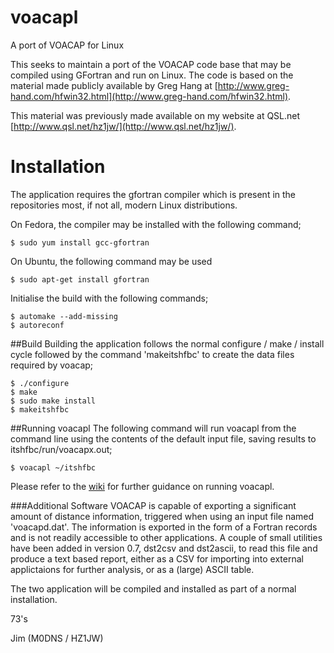 voacapl
=======

A port of VOACAP for Linux

This seeks to maintain a port of the VOACAP code base that may be compiled using GFortran and run on Linux.  The code is based on the material made publicly available by Greg Hang at [http://www.greg-hand.com/hfwin32.html](http://www.greg-hand.com/hfwin32.html).

This material was previously made available on my website at QSL.net [http://www.qsl.net/hz1jw/](http://www.qsl.net/hz1jw/).

# Installation
The application requires the gfortran compiler which is present in the repositories most, if not all, modern Linux distributions. 

On Fedora, the compiler may be installed with the following command;

    $ sudo yum install gcc-gfortran

On Ubuntu, the following command may be used

    $ sudo apt-get install gfortran

Initialise the build with the following commands;

    $ automake --add-missing
    $ autoreconf

##Build
Building the application follows the normal configure / make / install cycle followed by the command 'makeitshfbc' to create the data files required by voacap;

    $ ./configure
    $ make
    $ sudo make install
    $ makeitshfbc

##Running voacapl
The following command will run voacapl from the command line using the contents of the default input file, saving results to itshfbc/run/voacapx.out;

    $ voacapl ~/itshfbc 

Please refer to the [wiki](https://github.com/jawatson/voacapl/wiki) for further guidance on running voacapl.

###Additional Software
VOACAP is capable of exporting a significant amount of distance information, triggered when using an input file named 'voacapd.dat'.  The information is exported in the form of a Fortran records and is not readily accessible to other applications.  A couple of small utilities have been added in version 0.7, dst2csv and dst2ascii, to read this file and produce a text based report, either as a CSV for importing into external applictaions for further analysis, or as a (large) ASCII table.

The two application will be compiled and installed as part of a normal installation.

73's

Jim (M0DNS / HZ1JW)

